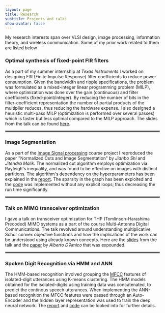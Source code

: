 ```yaml
---
layout: page
title: Research
subtitle: Projects and talks
show-avatar: false
---
```


My research interests span over VLSI design, image processing, information theory, and wireless communication. Some of my prior work related to them are listed below

### Optimal synthesis of fixed-point FIR filters
As a part of my summer internship at _Texas Instruments_ I worked on designing FIR (Finite Impulse Response) filter coefficients to reduce power consumption. Given the bandwidth and ripple specifications, the problem was formulated as a mixed-integer linear programming problem (MILP), where optimization was done over the gain (continuous) and filter coefficients (fixed-point/integer). By reducing the number of bits in the filter-coefficient representation the number of partial products of the multiplier reduces, thus reducing the hardware expense. I also designed a heuristic multi-pass MILP (optimization is performed over several passes) which is faster but less optimal compared to the MILP approach. The slides from the talk can be found [here](https://drive.google.com/file/d/1KmIV042MtBcKLTNqkHNfUv1x97a4MTur/view?usp=sharing).

<hr style="border:2px solid gray"> 

### Image Segmentation
As a part of the [Image Signal processing](https://github.com/vignesh99/ImageSignalProcessing-EE5175) course project I reproduced the paper "Normalized Cuts
and Image Segmentation" by _Jianbo Shi_ and _Jitendra Malik_. The normalized cut algorithm employs optimization via Rayleigh's inequality, and was found to be effective on images with distinct partitions. The algorithm's dependency on the hyperparameters has been explained in the [report](https://github.com/vignesh99/Image-Segmentation/blob/master/EE5175_Project_EE16B127.pdf). The sparsity in the graph has been exploited and the [code](https://github.com/vignesh99/Image-Segmentation) was implemented without any explicit loops; thus decreasing the run time significantly.

<hr style="border:2px solid gray"> 

### Talk on MIMO transceiver optimization
I gave a talk on transceiver optimization for THP (Tomlinson-Harashima Precoded) MIMO systems as a part of the course Multi-Antenna Digital Communications. The talk revolved around understanding multiplicative Schur convex objective functions and how the implications of the work can be understood using already known concepts. Here are the [slides](https://github.com/vignesh99/Transceiver-Optimization-MIMO-systems/blob/master/Presentation.pdf) from the talk and the [paper](https://ieeexplore.ieee.org/document/4567648) by _Alberto D’Amico_ that was expounded.  
<hr style="border:2px solid gray"> 

### Spoken Digit Recognition via HMM and ANN
The HMM-based recognition involved grouping the [MFCC](https://en.wikipedia.org/wiki/Mel-frequency_cepstrum#:~:text=Mel%2Dfrequency%20cepstral%20coefficients%20(MFCCs,%2Da%2Dspectrum%22)) features of isolated-digit utterances using K-means clustering. The HMM models obtained for the isolated-digits using training data was concatenated, to predict the continous speech utterances. When implementing the ANN-based recognition the MFCC features were passed through an Auto-Encoder and the hidden layer representation was used to train the deep neural network. The [report](https://github.com/vignesh99/SpeechTechnology-CS6300/blob/master/Mini%20Project%202/Mini%20Project%202%20HMMs.pdf) and [code](https://github.com/vignesh99/SpeechTechnology-CS6300/blob/master/HMMs.ipynb) can be looked into for further details. 
